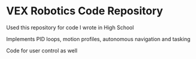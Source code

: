 # VEX Robotics Code Repository

Used this repository for code I wrote in High School

Implements PID loops, motion profiles, autonomous navigation and tasking

Code for user control as well
